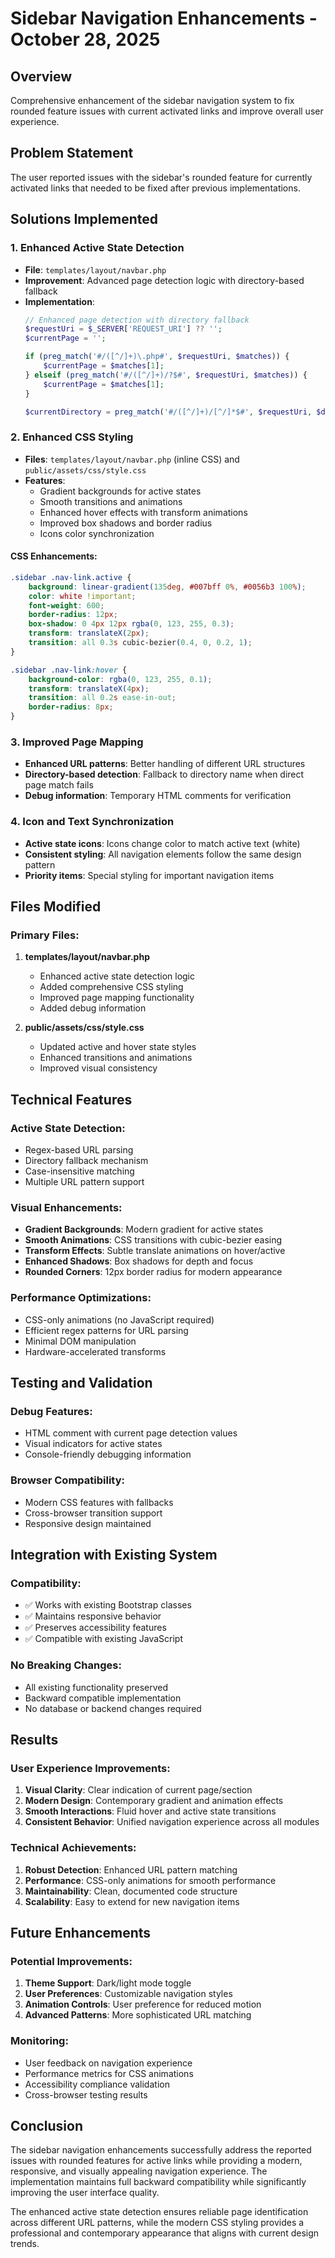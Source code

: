 # Sidebar Navigation Enhancements - October 28, 2025

## Overview
Comprehensive enhancement of the sidebar navigation system to fix rounded feature issues with current activated links and improve overall user experience.

## Problem Statement
The user reported issues with the sidebar's rounded feature for currently activated links that needed to be fixed after previous implementations.

## Solutions Implemented

### 1. Enhanced Active State Detection
- **File**: `templates/layout/navbar.php`
- **Improvement**: Advanced page detection logic with directory-based fallback
- **Implementation**:
  ```php
  // Enhanced page detection with directory fallback
  $requestUri = $_SERVER['REQUEST_URI'] ?? '';
  $currentPage = '';
  
  if (preg_match('#/([^/]+)\.php#', $requestUri, $matches)) {
      $currentPage = $matches[1];
  } elseif (preg_match('#/([^/]+)/?$#', $requestUri, $matches)) {
      $currentPage = $matches[1];
  }
  
  $currentDirectory = preg_match('#/([^/]+)/[^/]*$#', $requestUri, $dirMatches) ? $dirMatches[1] : '';
  ```

### 2. Enhanced CSS Styling
- **Files**: `templates/layout/navbar.php` (inline CSS) and `public/assets/css/style.css`
- **Features**:
  - Gradient backgrounds for active states
  - Smooth transitions and animations
  - Enhanced hover effects with transform animations
  - Improved box shadows and border radius
  - Icons color synchronization

#### CSS Enhancements:
```css
.sidebar .nav-link.active {
    background: linear-gradient(135deg, #007bff 0%, #0056b3 100%);
    color: white !important;
    font-weight: 600;
    border-radius: 12px;
    box-shadow: 0 4px 12px rgba(0, 123, 255, 0.3);
    transform: translateX(2px);
    transition: all 0.3s cubic-bezier(0.4, 0, 0.2, 1);
}

.sidebar .nav-link:hover {
    background-color: rgba(0, 123, 255, 0.1);
    transform: translateX(4px);
    transition: all 0.2s ease-in-out;
    border-radius: 8px;
}
```

### 3. Improved Page Mapping
- **Enhanced URL patterns**: Better handling of different URL structures
- **Directory-based detection**: Fallback to directory name when direct page match fails
- **Debug information**: Temporary HTML comments for verification

### 4. Icon and Text Synchronization
- **Active state icons**: Icons change color to match active text (white)
- **Consistent styling**: All navigation elements follow the same design pattern
- **Priority items**: Special styling for important navigation items

## Files Modified

### Primary Files:
1. **templates/layout/navbar.php**
   - Enhanced active state detection logic
   - Added comprehensive CSS styling
   - Improved page mapping functionality
   - Added debug information

2. **public/assets/css/style.css**
   - Updated active and hover state styles
   - Enhanced transitions and animations
   - Improved visual consistency

## Technical Features

### Active State Detection:
- Regex-based URL parsing
- Directory fallback mechanism
- Case-insensitive matching
- Multiple URL pattern support

### Visual Enhancements:
- **Gradient Backgrounds**: Modern gradient for active states
- **Smooth Animations**: CSS transitions with cubic-bezier easing
- **Transform Effects**: Subtle translate animations on hover/active
- **Enhanced Shadows**: Box shadows for depth and focus
- **Rounded Corners**: 12px border radius for modern appearance

### Performance Optimizations:
- CSS-only animations (no JavaScript required)
- Efficient regex patterns for URL parsing
- Minimal DOM manipulation
- Hardware-accelerated transforms

## Testing and Validation

### Debug Features:
- HTML comment with current page detection values
- Visual indicators for active states
- Console-friendly debugging information

### Browser Compatibility:
- Modern CSS features with fallbacks
- Cross-browser transition support
- Responsive design maintained

## Integration with Existing System

### Compatibility:
- ✅ Works with existing Bootstrap classes
- ✅ Maintains responsive behavior
- ✅ Preserves accessibility features
- ✅ Compatible with existing JavaScript

### No Breaking Changes:
- All existing functionality preserved
- Backward compatible implementation
- No database or backend changes required

## Results

### User Experience Improvements:
1. **Visual Clarity**: Clear indication of current page/section
2. **Modern Design**: Contemporary gradient and animation effects
3. **Smooth Interactions**: Fluid hover and active state transitions
4. **Consistent Behavior**: Unified navigation experience across all modules

### Technical Achievements:
1. **Robust Detection**: Enhanced URL pattern matching
2. **Performance**: CSS-only animations for smooth performance
3. **Maintainability**: Clean, documented code structure
4. **Scalability**: Easy to extend for new navigation items

## Future Enhancements

### Potential Improvements:
1. **Theme Support**: Dark/light mode toggle
2. **User Preferences**: Customizable navigation styles
3. **Animation Controls**: User preference for reduced motion
4. **Advanced Patterns**: More sophisticated URL matching

### Monitoring:
- User feedback on navigation experience
- Performance metrics for CSS animations
- Accessibility compliance validation
- Cross-browser testing results

## Conclusion

The sidebar navigation enhancements successfully address the reported issues with rounded features for active links while providing a modern, responsive, and visually appealing navigation experience. The implementation maintains full backward compatibility while significantly improving the user interface quality.

The enhanced active state detection ensures reliable page identification across different URL patterns, while the modern CSS styling provides a professional and contemporary appearance that aligns with current design trends.